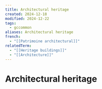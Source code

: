```yaml
---
title: Architectural heritage
created: 2024-12-18
modified: 2024-12-22
tags:
  - gccommon
aliases: Architectural heritage
french:
  - "[[Patrimoine architectural]]"
relatedTerm:
  - "[[Heritage buildings]]"
  - "[[Architecture]]"
---
```

# Architectural heritage
